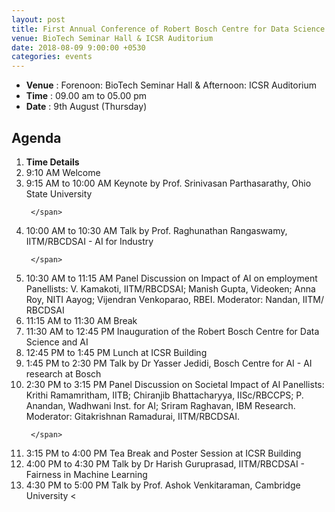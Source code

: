 ```yaml
---
layout: post
title: First Annual Conference of Robert Bosch Centre for Data Science and Artificial Intelligence
venue: BioTech Seminar Hall & ICSR Auditorium
date: 2018-08-09 9:00:00 +0530
categories: events
---
```

<ul class="mb-5" >
        <li><b>Venue</b> : Forenoon: BioTech Seminar Hall & Afternoon: ICSR Auditorium </li>
         <li><b>Time</b> : 09.00 am to 05.00 pm </li>
         <li><b>Date</b> : 9th August (Thursday)</li>
</ul>

<h2 class="post-title text-center"> Agenda </h2>
<ol class="publications container mt-4">
  <li class="row">
    <span class="col-2 text-center"><strong> Time </strong> </span>
    <span class="col-10 text-center"><strong> Details</strong> </span>
  </li>
  <li class="row">
     <span class="col-2 text-center">
       9:10 AM
       </span>
       <span class="col-10"> Welcome 
     </span>
  </li> <li class="row">
     <span class="col-2 text-center">
       9:15 AM to 10:00 AM
       </span>
       <span class="col-10">
         Keynote by Prof. Srinivasan Parthasarathy, Ohio State University

     </span>
  </li> <li class="row">
     <span class="col-2 text-center">
      10:00 AM to 10:30 AM 
       </span> <span class="col-10">  Talk by Prof. Raghunathan Rangaswamy, IITM/RBCDSAI - AI for Industry 

     </span>
  </li> <li class="row">
     <span class="col-2 text-center">
       10:30 AM to 11:15 AM
       </span> <span class="col-10">
       Panel Discussion on Impact of AI on employment
Panellists: V. Kamakoti, IITM/RBCDSAI; Manish Gupta, Videoken; Anna Roy, NITI Aayog;
Vijendran Venkoparao, RBEI. Moderator: Nandan, IITM/ RBCDSAI 
   </span>
  </li> <li class="row">
     <span class="col-2 text-center">
       11:15 AM to 11:30 AM
       </span> <span class="col-10">
       Break
     </span>
  </li> <li class="row">
     <span class="col-2 text-center">
       11:30 AM to 12:45 PM
       </span> <span class="col-10">
       Inauguration of the Robert Bosch Centre for Data Science and AI
     </span>
  </li> <li class="row">
     <span class="col-2 text-center">
       12:45 PM to 1:45 PM
       </span> <span class="col-10">
       Lunch at ICSR Building
     </span>
  </li> <li class="row">
     <span class="col-2 text-center">
       1:45 PM to 2:30 PM
       </span> <span class="col-10">
       Talk by Dr Yasser Jedidi, Bosch Centre for AI -  AI research at Bosch
   </span>
 </li> <li class="row">
     <span class="col-2 text-center">
       2:30 PM to 3:15 PM
       </span> <span class="col-10">
       Panel Discussion on Societal Impact of AI 
Panellists: Krithi Ramamritham, IITB; Chiranjib Bhattacharyya, IISc/RBCCPS; 
P. Anandan, Wadhwani Inst. for AI;  Sriram Raghavan, IBM Research. 
Moderator: Gitakrishnan Ramadurai, IITM/RBCDSAI.

     </span>
  </li> <li class="row">
     <span class="col-2 text-center">
       3:15 PM to 4:00 PM
       </span> <span class="col-10">
       Tea Break and Poster Session at ICSR Building    
   </span> 
 </li> <li class="row">
     <span class="col-2 text-center">
       4:00 PM to 4:30 PM
       </span> <span class="col-10">
       Talk by Dr Harish Guruprasad, IITM/RBCDSAI - Fairness in Machine Learning
     </span>
  </li> <li class="row">
     <span class="col-2 text-center">
       4:30 PM to 5:00 PM
       </span> <span class="col-10">
       Talk by Prof. Ashok Venkitaraman, Cambridge University
   </span>
 < </li>
</ol>

